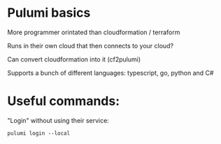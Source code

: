 Pulumi basics
===============================================

More programmer orintated than cloudformation / terraform

Runs in their own cloud that then connects to your cloud?

Can convert cloudformation into it (cf2pulumi)

Supports a bunch of different languages: typescript, go, python and C#

Useful commands:
==================

"Login" without using their service:

```
pulumi login --local
```
